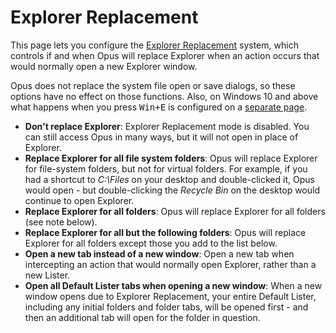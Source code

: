 # Explorer Replacement

This page lets you configure the [Explorer Replacement](/Manual/basic_concepts/explorer_replacement.md) system, which controls if and when Opus will replace Explorer when an action occurs that would normally open a new Explorer window.

Opus does not replace the system file open or save dialogs, so these options have no effect on those functions. Also, on Windows 10 and above what happens when you press <kbd>Win+E</kbd> is configured on a [separate page](launching_opus_from_the_win-e_hotkey.md).

- **Don't replace Explorer**: Explorer Replacement mode is disabled. You can still access Opus in many ways, but it will not open in place of Explorer.
- **Replace Explorer for all file system folders**: Opus will replace Explorer for file-system folders, but not for virtual folders. For example, if you had a shortcut to *C:\Files* on your desktop and double-clicked it, Opus would open - but double-clicking the *Recycle Bin* on the desktop would continue to open Explorer.
- **Replace Explorer for all folders**: Opus will replace Explorer for all folders (see note below).
- **Replace Explorer for all but the following folders**: Opus will replace Explorer for all folders except those you add to the list below.
- **Open a new tab instead of a new window**: Open a new tab when intercepting an action that would normally open Explorer, rather than a new Lister.
- **Open all Default Lister tabs when opening a new window**: When a new window opens due to Explorer Replacement, your entire Default Lister, including any initial folders and folder tabs, will be opened first - and then an additional tab will open for the folder in question.
